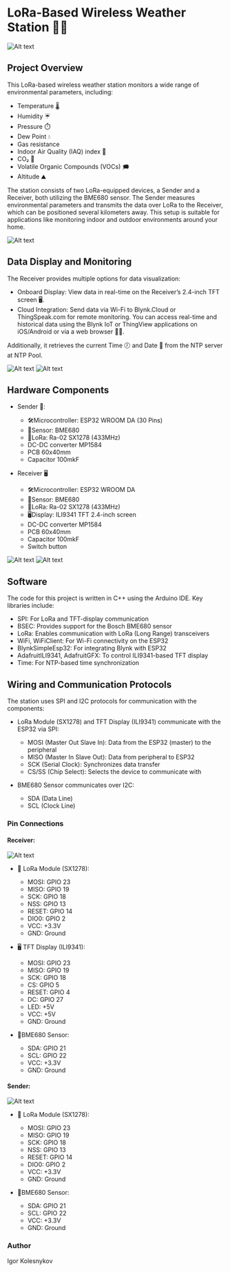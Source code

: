 # LoRa-Based Wireless Weather Station 📡📶

 ![Alt text](images/start_image.jpeg)
 
## Project Overview

This LoRa-based wireless weather station monitors a wide range of environmental parameters, including:
* Temperature 🌡️
* Humidity ☔️
* Pressure ⏱️
* Dew Point 💧
* Gas resistance
* Indoor Air Quality (IAQ) index 💭
* CO₂ 💨
* Volatile Organic Compounds (VOCs) 🗯️
* Altitude ⛰️

The station consists of two LoRa-equipped devices, a Sender and a Receiver, both utilizing the BME680 sensor. The Sender measures environmental parameters and transmits the data over LoRa to the Receiver, which can be positioned several kilometers away. This setup is suitable for applications like monitoring indoor and outdoor environments around your home.

![Alt text](images/general_view.jpeg)

## Data Display and Monitoring

The Receiver provides multiple options for data visualization:
* Onboard Display: View data in real-time on the Receiver’s 2.4-inch TFT screen 🖥️.
* Cloud Integration: Send data via Wi-Fi to Blynk.Cloud or ThingSpeak.com for remote monitoring. You can access real-time and historical data using the Blynk IoT or ThingView applications on iOS/Android or via a web browser 📱🌐.

Additionally, it retrieves the current Time 🕖 and Date 📅 from the NTP server at NTP Pool.

![Alt text](images/thingspeak_web.jpeg)
![Alt text](images/blynkcloud_web.jpg)

## Hardware Components

* Sender 📡:
  * 🛠Microcontroller: ESP32 WROOM DA (30 Pins)
  * 🗼Sensor: BME680
  * 📡LoRa: Ra-02 SX1278 (433MHz)
  * DC-DC converter MP1584
  * PCB 60x40mm
  * Capacitor 100mkF

* Receiver 🖥
  * 🛠Microcontroller: ESP32 WROOM DA
  * 🗼Sensor: BME680
  * 📡LoRa: Ra-02 SX1278 (433MHz)
  * 🖥️Display: ILI9341 TFT 2.4-inch screen
  * DC-DC converter MP1584
  * PCB 60x40mm
  * Capacitor 100mkF
  * Switch button
 
![Alt text](images/receiver_out.jpeg)
![Alt text](images/receiver_in.jpeg)

## Software
The code for this project is written in C++ using the Arduino IDE.
Key libraries include:
* SPI: For LoRa and TFT-display communication
* BSEC: Provides support for the Bosch BME680 sensor
* LoRa: Enables communication with LoRa (Long Range) transceivers
* WiFi, WiFiClient: For Wi-Fi connectivity on the ESP32
* BlynkSimpleEsp32: For integrating Blynk with ESP32
* AdafruitILI9341, AdafruitGFX: To control ILI9341-based TFT display
* Time: For NTP-based time synchronization

## Wiring and Communication Protocols

The station uses SPI and I2C protocols for communication with the components:
* LoRa Module (SX1278) and TFT Display (ILI9341) communicate with the ESP32 via SPI:
  * MOSI (Master Out Slave In): Data from the ESP32 (master) to the peripheral
  * MISO (Master In Slave Out): Data from peripheral to ESP32
  * SCK (Serial Clock): Synchronizes data transfer
  * CS/SS (Chip Select): Selects the device to communicate with

* BME680 Sensor communicates over I2C:
  * SDA (Data Line)
  * SCL (Clock Line)

### Pin Connections
#### Receiver:

![Alt text](images/Electronic_circuit_receiver.jpeg)

* 📡 LoRa Module (SX1278):
  * MOSI: GPIO 23
  * MISO: GPIO 19
  * SCK: GPIO 18
  * NSS: GPIO 13
  * RESET: GPIO 14
  * DIO0: GPIO 2
  * VCC: +3.3V
  * GND: Ground

* 🖥 TFT Display (ILI9341):
  * MOSI: GPIO 23
  * MISO: GPIO 19
  * SCK: GPIO 18
  * CS: GPIO 5
  * RESET: GPIO 4
  * DC: GPIO 27
  * LED: +5V
  * VCC: +5V
  * GND: Ground

* 🗼BME680 Sensor:
  * SDA: GPIO 21
  * SCL: GPIO 22
  * VCC: +3.3V
  * GND: Ground
 
#### Sender:

![Alt text](images/Electronic_circuit_sender.jpeg)

* 📡 LoRa Module (SX1278):
  * MOSI: GPIO 23
  * MISO: GPIO 19
  * SCK: GPIO 18
  * NSS: GPIO 13
  * RESET: GPIO 14
  * DIO0: GPIO 2
  * VCC: +3.3V
  * GND: Ground

* 🗼BME680 Sensor:
  * SDA: GPIO 21
  * SCL: GPIO 22
  * VCC: +3.3V
  * GND: Ground

### Author
Igor Kolesnykov
